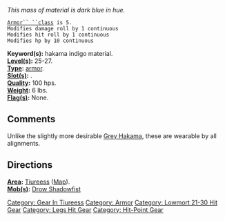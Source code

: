 *This mass of material is dark blue in hue.*

[`Armor`` ``class`](Armor_Values "wikilink")` is 5.`  
`Modifies damage roll by 1 continuous`  
`Modifies hit roll by 1 continuous`  
`Modifies hp by 10 continuous`

**Keyword(s):** hakama indigo material.  
**[Level(s)](Object_Level "wikilink"):** 25-27.  
**[Type](:Category:_Object_Types "wikilink"):**
[armor](:Category:_Armor "wikilink").  
**[Slot(s)](Object_Slots "wikilink"):** <worn on legs>.  
**[Quality](Object_Quality "wikilink"):** 100 hps.  
**[Weight](Object_Weight "wikilink"):** 6 lbs.  
**[Flag(s)](:Category:_Object_Flags "wikilink"):** None.  

## Comments

Unlike the slightly more desirable [Grey
Hakama](Grey_Hakama "wikilink"), these are wearable by all alignments.

## Directions

**[Area](:Category:_Areas "wikilink"):**
[Tiureess](:Category:_Tiureess "wikilink")
([Map](Tiureess_Map "wikilink")).  
**[Mob(s)](:Category:_Mobs "wikilink"):** [Drow
Shadowfist](Drow_Shadowfist "wikilink")  

[Category: Gear In Tiureess](Category:_Gear_In_Tiureess "wikilink")
[Category: Armor](Category:_Armor "wikilink") [Category: Lowmort 21-30
Hit Gear](Category:_Lowmort_21-30_Hit_Gear "wikilink") [Category: Legs
Hit Gear](Category:_Legs_Hit_Gear "wikilink") [Category: Hit-Point
Gear](Category:_Hit-Point_Gear "wikilink")
